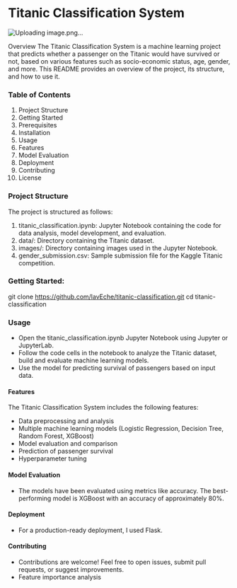 # Titanic Classification System
![Uploading image.png…]()

Overview
The Titanic Classification System is a machine learning project that predicts whether a passenger on the Titanic would have survived or not, based on various features such as socio-economic status, age, gender, and more. This README provides an overview of the project, its structure, and how to use it.

### Table of Contents
1. Project Structure
2. Getting Started
3. Prerequisites
4. Installation
5. Usage
6. Features
7. Model Evaluation
8. Deployment
9. Contributing
10. License

### Project Structure
The project is structured as follows:

1. titanic_classification.ipynb: Jupyter Notebook containing the code for data analysis, model development, and evaluation.
2. data/: Directory containing the Titanic dataset.
3. images/: Directory containing images used in the Jupyter Notebook.
4. gender_submission.csv: Sample submission file for the Kaggle Titanic competition.

### Getting Started:

git clone https://github.com/lavEche/titanic-classification.git
cd titanic-classification 

### Usage
- Open the titanic_classification.ipynb Jupyter Notebook using Jupyter or JupyterLab.
- Follow the code cells in the notebook to analyze the Titanic dataset, build and evaluate machine learning models.
- Use the model for predicting survival of passengers based on input data.

#### Features
The Titanic Classification System includes the following features:

- Data preprocessing and analysis
- Multiple machine learning models (Logistic Regression, Decision Tree, Random Forest, XGBoost)
- Model evaluation and comparison
- Prediction of passenger survival
- Hyperparameter tuning

#### Model Evaluation
- The models have been evaluated using metrics like accuracy. The best-performing model is XGBoost with an accuracy of approximately 80%.

#### Deployment
- For a production-ready deployment, I used Flask.
#### Contributing
- Contributions are welcome! Feel free to open issues, submit pull requests, or suggest improvements.
- Feature importance analysis
